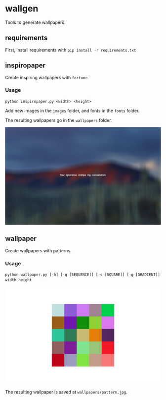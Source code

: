 # wallgen
Tools to generate wallpapers.

## requirements
First, install requirements with `pip install -r requirements.txt`

## inspiropaper
Create inspiring wallpapers with `fortune`.

### Usage
`python inspiropaper.py <width> <height>`

Add new images in the `images` folder, and fonts in the `fonts` folder.

The resulting wallpapers go in the `wallpapers` folder.

![example image](./wallpapers/your_ignorance_cramps_my_moon2.0-bold.jpg)

## wallpaper
Create wallpapers with patterns.

### Usage
`python wallpaper.py [-h] [-q [SEQUENCE]] [-s [SQUARE]] [-g [GRADIENT]] width height`

![example image](./wallpapers/pattern.jpg)

The resulting wallpaper is saved at `wallpapers/pattern.jpg`.

